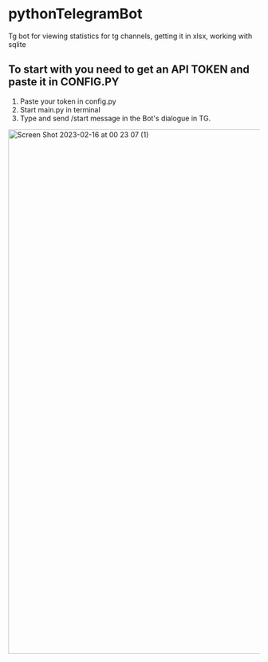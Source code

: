 # pythonTelegramBot
Tg bot for viewing statistics for tg channels, getting it in xlsx, working with sqlite
## To start with you need to get an API TOKEN and paste it in CONFIG.PY
1. Paste your token in config.py
2. Start main.py in terminal
3. Type and send /start message in the Bot's dialogue in TG.
<img width="1052" alt="Screen Shot 2023-02-16 at 00 23 07 (1)" src="https://user-images.githubusercontent.com/86054371/219310862-230d487a-731f-413b-a237-7431e4ef994c.png">
